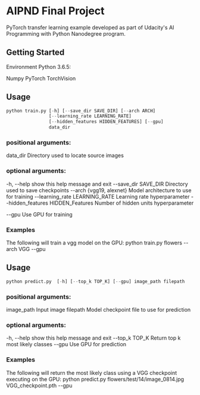 # AIPND Final Project
PyTorch transfer learning example developed as part of Udacity's AI Programming with Python Nanodegree program.

## Getting Started
Environment
Python 3.6.5:

Numpy
PyTorch
TorchVision

## Usage 
```python
python train.py [-h] [--save_dir SAVE_DIR] [--arch ARCH]
                [--learning_rate LEARNING_RATE]
                [--hidden_features HIDDEN_FEATURES] [--gpu]
                data_dir
```

### positional arguments:
  data_dir              Directory used to locate source images

### optional arguments:
  -h, --help            show this help message and exit
  --save_dir SAVE_DIR   Directory used to save checkpoints
  --arch {vgg19, alexnet}
                        Model architecture to use for training
  --learning_rate LEARNING_RATE
                        Learning rate hyperparameter
  --hidden_features HIDDEN_Features
                        Number of hidden units hyperparameter

  --gpu                 Use GPU for training
 

### Examples
The following will train a vgg model on the GPU:
python train.py flowers --arch VGG --gpu 


## Usage
```python
python predict.py  [-h] [--top_k TOP_K] [--gpu] image_path filepath
 ```               

### positional arguments:
  image_path            Input image
  filepath              Model checkpoint file to use for prediction

### optional arguments:
  -h, --help            show this help message and exit
  --top_k TOP_K         Return top k most likely classes
  --gpu                 Use GPU for prediction

### Examples
The following will return the most likely class using a VGG checkpoint executing on the GPU:
python predict.py flowers/test/14/image_0814.jpg VGG_checkpoint.pth --gpu

